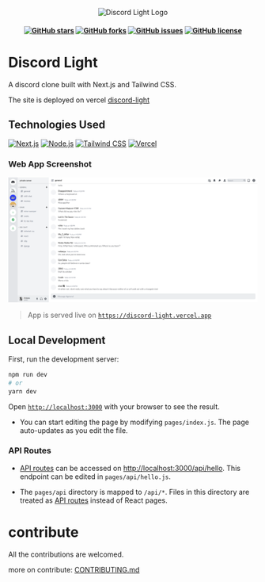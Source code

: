 <p align="center">
    <img src="https://i.ibb.co/BVh9mnq/output.png" alt="Discord Light Logo" width="100">
</p>

<h4 align="center">

[![GitHub stars](https://img.shields.io/github/stars/cxinu/discord-light?style=flat)](https://github.com/cxinu/discord-light/stargazers)
[![GitHub forks](https://img.shields.io/github/forks/cxinu/discord-light?style=flat)](https://github.com/cxinu/discord-light/network)
[![GitHub issues](https://img.shields.io/github/issues/cxinu/discord-light?style=flat)](https://github.com/cxinu/discord-light/issues)
[![GitHub license](https://img.shields.io/github/license/cxinu/discord-light?style=flat)](https://github.com/cxinu/discord-light/blob/main/LICENSE)

<h4>

# Discord Light

A discord clone built with Next.js and Tailwind CSS.

The site is deployed on vercel [discord-light](https://discord-light.vercel.app)

## Technologies Used

[![Next.js](https://img.shields.io/badge/Next.js-000000?style=for-the-badge&logo=next.js&logoColor=white)](https://nextjs.org/)
[![Node.js](https://img.shields.io/badge/Node.js-339933?style=for-the-badge&logo=node.js&logoColor=white)](https://nodejs.org/)
[![Tailwind CSS](https://img.shields.io/badge/Tailwind_CSS-38B2AC?style=for-the-badge&logo=tailwind-css&logoColor=white)](https://tailwindcss.com/)
[![Vercel](https://img.shields.io/badge/Vercel-000000?style=for-the-badge&logo=vercel&logoColor=white)](https://vercel.com/)

### Web App Screenshot
![discord-light](image.png)
> App is served live on [`https://discord-light.vercel.app`](https://discord-light.vercel.app)

## Local Development

First, run the development server:

```bash
npm run dev
# or
yarn dev
```

Open [`http://localhost:3000`](http://localhost:3000) with your browser to see the result.

- You can start editing the page by modifying `pages/index.js`. The page auto-updates as you edit the file.

### API Routes

- [API routes](https://nextjs.org/docs/api-routes/introduction) can be accessed on [http://localhost:3000/api/hello](http://localhost:3000/api/hello). This endpoint can be edited in `pages/api/hello.js`.

- The `pages/api` directory is mapped to `/api/*`. Files in this directory are treated as [API routes](https://nextjs.org/docs/api-routes/introduction) instead of React pages.

# contribute

All the contributions are welcomed.

more on contribute: [CONTRIBUTING.md](/CONTRIBUTING.md)
